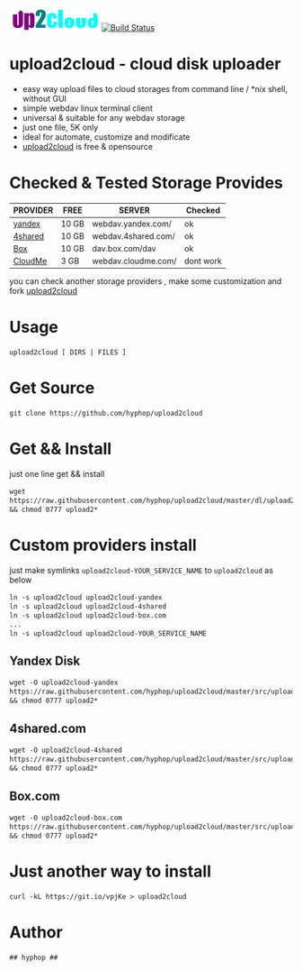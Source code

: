 <img alt=upload2cloud src="img/up2cloud.png"/> [![Build Status](https://travis-ci.com/hyphop/upload2cloud.svg?branch=master)](https://travis-ci.com/hyphop/upload2cloud)

# upload2cloud - cloud disk uploader

+ easy way upload files to cloud storages from command line / *nix shell, without GUI
+ simple webdav linux terminal client 
+ universal & suitable for any webdav storage
+ just one file, 5K only
+ ideal for automate, customize and modificate
+ [upload2cloud](https://github.com/hyphop/upload2cloud/blob/master/src/upload2cloud) is free & opensource

# Checked & Tested Storage Provides

PROVIDER | FREE | SERVER |Checked
--- | --- | --- | ---
[yandex](https://disk.yandex.com)	| 10 GB	| webdav.yandex.com/ | ok
[4shared](https://4shared.com)	| 10 GB	| webdav.4shared.com/ | ok
[Box](https://box.com) | 10 GB	| dav.box.com/dav | ok
[CloudMe](https://cloudme.com)	| 3 GB	| webdav.cloudme.com/ | dont work

you can check another storage providers , 
make some customization and fork [upload2cloud](https://github.com/hyphop/upload2cloud)

# Usage 
    
    upload2cloud [ DIRS | FILES ]
    
# Get Source 

    git clone https://github.com/hyphop/upload2cloud

# Get && Install

just one line get && install

    wget https://raw.githubusercontent.com/hyphop/upload2cloud/master/dl/upload2cloud && chmod 0777 upload2*

# Custom providers install

just make symlinks `upload2cloud-YOUR_SERVICE_NAME` to `upload2cloud` as below

    ln -s upload2cloud upload2cloud-yandex
    ln -s upload2cloud upload2cloud-4shared
    ln -s upload2cloud upload2cloud-box.com
    ...
    ln -s upload2cloud upload2cloud-YOUR_SERVICE_NAME

## Yandex Disk

    wget -O upload2cloud-yandex https://raw.githubusercontent.com/hyphop/upload2cloud/master/src/upload2cloud && chmod 0777 upload2*

## 4shared.com

    wget -O upload2cloud-4shared https://raw.githubusercontent.com/hyphop/upload2cloud/master/src/upload2cloud && chmod 0777 upload2*

## Box.com

    wget -O upload2cloud-box.com https://raw.githubusercontent.com/hyphop/upload2cloud/master/src/upload2cloud && chmod 0777 upload2*


# Just another way to install

    curl -kL https://git.io/vpjKe > upload2cloud


# Author 

    ## hyphop ##

